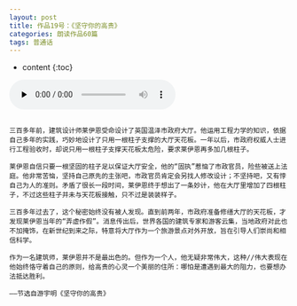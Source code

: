 ```yaml
---
layout: post
title: 作品19号：《坚守你的高贵》
categories: 朗读作品60篇
tags: 普通话
---
```


* content
{:toc}



<audio id="audio" controls="" preload="none">
<source id="MP3" src="https://www.conceptenglish.cn/x/PTH60/19.MP3">
</audio>



```

三百多年前，建筑设计师莱伊恩受命设计了英国温泽市政府大厅。他运用工程力学的知识，依据自己多年的实践，巧妙地设计了只用一根柱子支撑的大厅天花板。一年以后，市政府权威人士进行工程验收时，却说只用一根柱子支撑天花板太危险，要求莱伊恩再多加几根柱子。

莱伊恩自信只要一根坚固的柱子足以保证大厅安全，他的“固执”惹恼了市政官员，险些被送上法庭。他非常苦恼，坚持自己原先的主张吧，市政官员肯定会另找人修改设计；不坚持吧，又有悖自己为人的准则。矛盾了很长一段时间，莱伊恩终于想出了一条妙计，他在大厅里增加了四根柱子，不过这些柱子并未与天花板接触，只不过是装装样子。

三百多年过去了，这个秘密始终没有被人发现。直到前两年，市政府准备修缮大厅的天花板，才发现莱伊恩当年的“弄虚作假”。消息传出后，世界各国的建筑专家和游客云集，当地政府对此也不加掩饰，在新世纪到来之际，特意将大厅作为一个旅游景点对外开放，旨在引导人们崇尚和相信科学。

作为一名建筑师，莱伊恩并不是最出色的。但作为一个人，他无疑非常伟大，这种//伟大表现在他始终恪守着自己的原则，给高贵的心灵一个美丽的住所：哪怕是遭遇到最大的阻力，也要想办法抵达胜利。

——节选自游宇明《坚守你的高贵》

```
